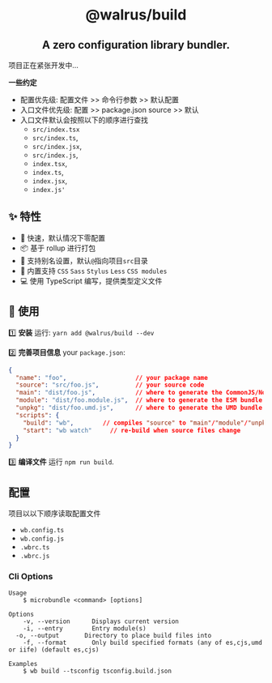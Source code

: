 <h1 align="center">
  @walrus/build
</h1>

<h2 align="center">
  A zero configuration library bundler.
</h2>

项目正在紧张开发中...

**一些约定**

- 配置优先级: 配置文件 >> 命令行参数 >> 默认配置
- 入口文件优先级: 配置 >> package.json source >> 默认
- 入口文件默认会按照以下的顺序进行查找
  - `src/index.tsx` 
  - `src/index.ts`,
  - `src/index.jsx`,
  - `src/index.js`,
  - `index.tsx`,
  - `index.ts`,
  - `index.jsx`,
  - `index.js'` 

## ✨ 特性

* 🚀  快速，默认情况下零配置
* 📦  基于 rollup 进行打包
* 🐚  支持别名设置，默认`@`指向项目`src`目录
* 💅  内置支持 `CSS` `Sass` `Stylus` `Less` `CSS modules`
* 💻  使用 TypeScript 编写，提供类型定义文件

## 🔨 使用

1️⃣ **安装** 运行: `yarn add @walrus/build --dev`

2️⃣ **完善项目信息** your `package.json`:

```json
{
  "name": "foo",                   // your package name
  "source": "src/foo.js",          // your source code
  "main": "dist/foo.js",           // where to generate the CommonJS/Node bundle
  "module": "dist/foo.module.js",  // where to generate the ESM bundle
  "unpkg": "dist/foo.umd.js",      // where to generate the UMD bundle (also aliased as "umd:main")
  "scripts": {
    "build": "wb",        // compiles "source" to "main"/"module"/"unpkg"
    "start": "wb watch"     // re-build when source files change
  }
}
```

3️⃣ **编译文件** 运行 `npm run build`.

## 配置

项目以以下顺序读取配置文件

- `wb.config.ts`
- `wb.config.js`
- `.wbrc.ts`
- `.wbrc.js`

### Cli Options

```
Usage
	$ microbundle <command> [options]

Options
	-v, --version      Displays current version
	-i, --entry        Entry module(s)
  -o, --output       Directory to place build files into
	-f, --format       Only build specified formats (any of es,cjs,umd or iife) (default es,cjs)

Examples
	$ wb build --tsconfig tsconfig.build.json
```

